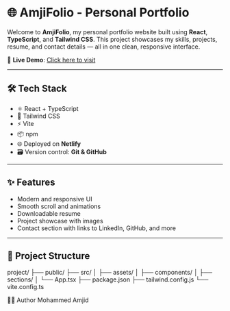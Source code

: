 # 🌐 AmjiFolio - Personal Portfolio

Welcome to **AmjiFolio**, my personal portfolio website built using **React**, **TypeScript**, and **Tailwind CSS**. This project showcases my skills, projects, resume, and contact details — all in one clean, responsive interface.

🚀 **Live Demo**: [Click here to visit](https://amjifolio.netlify.app/)

---

## 🛠 Tech Stack

- ⚛️ React + TypeScript
- 🎨 Tailwind CSS
- ⚡ Vite
- 📦 npm
- 🌐 Deployed on **Netlify**
- 🗃 Version control: **Git & GitHub**

---

## ✨ Features

- Modern and responsive UI
- Smooth scroll and animations
- Downloadable resume
- Project showcase with images
- Contact section with links to LinkedIn, GitHub, and more

---

## 📁 Project Structure

project/
├── public/
├── src/
│ ├── assets/
│ ├── components/
│ ├── sections/
│ └── App.tsx
├── package.json
├── tailwind.config.js
└── vite.config.ts

🙋‍♂️ Author
Mohammed Amjid
